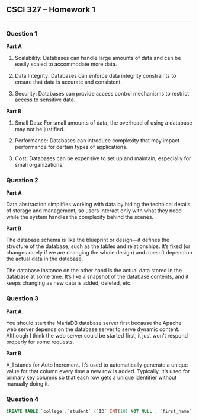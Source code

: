 ## **CSCI 327 – Homework 1**

---

### **Question 1**

**Part A**

1. Scalability: Databases can handle large amounts of data and can be easily scaled to accommodate more data.

2. Data Integrity: Databases can enforce data integrity constraints to ensure that data is accurate and consistent.

3. Security: Databases can provide access control mechanisms to restrict access to sensitive data.

**Part B**

1. Small Data: For small amounts of data, the overhead of using a database may not be justified.

2. Performance: Databases can introduce complexity that may impact performance for certain types of applications.

3. Cost: Databases can be expensive to set up and maintain, especially for small organizations.

### **Question 2**

**Part A**

Data abstraction simplifies working with data by hiding the technical details of storage and management, so users interact only with what they need while the system handles the complexity behind the scenes.

**Part B**

The database schema is like the blueprint or design—it defines the structure of the database, such as the tables and relationships. It’s fixed (or changes rarely if we are changing the whole design) and doesn’t depend on the actual data in the database.

The database instance on the other hand is the actual data stored in the database at some time. It’s like a snapshot of the database contents, and it keeps changing as new data is added, deleted, etc.

### **Question 3**

**Part A**:

You should start the MariaDB database server first because the Apache web server depends on the database server to serve dynamic content. Although I think the web server could be started first, it just won't respond properly for some requests.

**Part B**

A_I stands for Auto Increment. It’s used to automatically generate a unique value for that column every time a new row is added. Typically, it’s used for primary key columns so that each row gets a unique identifier without  manually doing it.

### **Question 4**

```SQL
CREATE TABLE `college`.`student` (`ID` INT(10) NOT NULL , `first_name` VARCHAR(30) NOT NULL , `last_name` VARCHAR(30) NOT NULL , `GPA` DECIMAL(5) NOT NULL , `email` VARCHAR(75) NOT NULL , `phone_number` VARCHAR(10) NULL , PRIMARY KEY (`ID`), UNIQUE (`email`)) ENGINE = InnoDB;
```